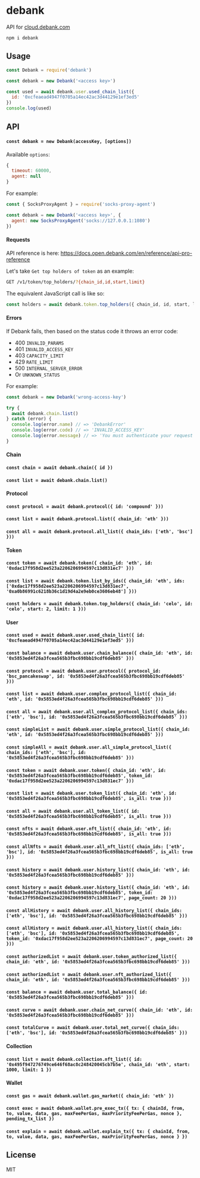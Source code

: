 # debank

API for [cloud.debank.com](https://cloud.debank.com)

```
npm i debank
```

## Usage
```javascript
const Debank = require('debank')

const debank = new Debank('<access key>')

const used = await debank.user.used_chain_list({
  id: '0xcfeaead4947f0705a14ec42ac3d44129e1ef3ed5'
})
console.log(used)
```

## API

#### `const debank = new Debank(accessKey, [options])`

Available `options`:
```js
{
  timeout: 60000,
  agent: null
}
```

For example:
```javascript
const { SocksProxyAgent } = require('socks-proxy-agent')

const debank = new Debank('<access key>', {
  agent: new SocksProxyAgent('socks://127.0.0.1:1080')
})
```

#### Requests
API reference is here: https://docs.open.debank.com/en/reference/api-pro-reference

Let's take `Get top holders of token` as an example:
```sh
GET /v1/token/top_holders/?{chain_id,id,start,limit}
```

The equivalent JavaScript call is like so:
```js
const holders = await debank.token.top_holders({ chain_id, id, start, limit })
```

#### Errors
If Debank fails, then based on the status code it throws an error code:
- 400 `INVALID_PARAMS`
- 401 `INVALID_ACCESS_KEY`
- 403 `CAPACITY_LIMIT`
- 429 `RATE_LIMIT`
- 500 `INTERNAL_SERVER_ERROR`
- Or `UNKNOWN_STATUS`

For example:
```js
const debank = new Debank('wrong-access-key')

try {
  await debank.chain.list()
} catch (error) {
  console.log(error.name) // => 'DebankError'
  console.log(error.code) // => 'INVALID_ACCESS_KEY'
  console.log(error.message) // => 'You must authenticate your request with an access key'
}
```

#### Chain
#### `const chain = await debank.chain({ id })`
#### `const list = await debank.chain.list()`

#### Protocol
#### `const protocol = await debank.protocol({ id: 'compound' }))`
#### `const list = await debank.protocol.list({ chain_id: 'eth' }))`
#### `const all = await debank.protocol.all_list({ chain_ids: ['eth', 'bsc'] }))`

#### Token
#### `const token = await debank.token({ chain_id: 'eth', id: '0xdac17f958d2ee523a2206206994597c13d831ec7' }))`
#### `const list = await debank.token.list_by_ids({ chain_id: 'eth', ids: ['0xdac17f958d2ee523a2206206994597c13d831ec7', '0xa0b86991c6218b36c1d19d4a2e9eb0ce3606eb48'] }))`
#### `const holders = await debank.token.top_holders({ chain_id: 'celo', id: 'celo', start: 2, limit: 1 }))`

#### User
#### `const used = await debank.user.used_chain_list({ id: '0xcfeaead4947f0705a14ec42ac3d44129e1ef3ed5' }))`
#### `const balance = await debank.user.chain_balance({ chain_id: 'eth', id: '0x5853ed4f26a3fcea565b3fbc698bb19cdf6deb85' }))`
#### `const protocol = await debank.user.protocol({ protocol_id: 'bsc_pancakeswap', id: '0x5853ed4f26a3fcea565b3fbc698bb19cdf6deb85' }))`
#### `const list = await debank.user.complex_protocol_list({ chain_id: 'eth', id: '0x5853ed4f26a3fcea565b3fbc698bb19cdf6deb85' }))`
#### `const all = await debank.user.all_complex_protocol_list({ chain_ids: ['eth', 'bsc'], id: '0x5853ed4f26a3fcea565b3fbc698bb19cdf6deb85' }))`
#### `const simpleList = await debank.user.simple_protocol_list({ chain_id: 'eth', id: '0x5853ed4f26a3fcea565b3fbc698bb19cdf6deb85' }))`
#### `const simpleAll = await debank.user.all_simple_protocol_list({ chain_ids: ['eth', 'bsc'], id: '0x5853ed4f26a3fcea565b3fbc698bb19cdf6deb85' }))`
#### `const token = await debank.user.token({ chain_id: 'eth', id: '0x5853ed4f26a3fcea565b3fbc698bb19cdf6deb85', token_id: '0xdac17f958d2ee523a2206206994597c13d831ec7' }))`
#### `const list = await debank.user.token_list({ chain_id: 'eth', id: '0x5853ed4f26a3fcea565b3fbc698bb19cdf6deb85', is_all: true }))`
#### `const all = await debank.user.all_token_list({ id: '0x5853ed4f26a3fcea565b3fbc698bb19cdf6deb85', is_all: true }))`
#### `const nfts = await debank.user.nft_list({ chain_id: 'eth', id: '0x5853ed4f26a3fcea565b3fbc698bb19cdf6deb85', is_all: true }))`
#### `const allNfts = await debank.user.all_nft_list({ chain_ids: ['eth', 'bsc'], id: '0x5853ed4f26a3fcea565b3fbc698bb19cdf6deb85', is_all: true }))`
#### `const history = await debank.user.history_list({ chain_id: 'eth', id: '0x5853ed4f26a3fcea565b3fbc698bb19cdf6deb85' }))`
#### `const history = await debank.user.history_list({ chain_id: 'eth', id: '0x5853ed4f26a3fcea565b3fbc698bb19cdf6deb85', token_id: '0xdac17f958d2ee523a2206206994597c13d831ec7', page_count: 20 }))`
#### `const allHistory = await debank.user.all_history_list({ chain_ids: ['eth', 'bsc'], id: '0x5853ed4f26a3fcea565b3fbc698bb19cdf6deb85' }))`
#### `const allHistory = await debank.user.all_history_list({ chain_ids: ['eth', 'bsc'], id: '0x5853ed4f26a3fcea565b3fbc698bb19cdf6deb85', token_id: '0xdac17f958d2ee523a2206206994597c13d831ec7', page_count: 20 }))`
#### `const authorizedList = await debank.user.token_authorized_list({ chain_id: 'eth', id: '0x5853ed4f26a3fcea565b3fbc698bb19cdf6deb85' }))`
#### `const authorizedList = await debank.user.nft_authorized_list({ chain_id: 'eth', id: '0x5853ed4f26a3fcea565b3fbc698bb19cdf6deb85' }))`
#### `const balance = await debank.user.total_balance({ id: '0x5853ed4f26a3fcea565b3fbc698bb19cdf6deb85' }))`
#### `const curve = await debank.user.chain_net_curve({ chain_id: 'eth', id: '0x5853ed4f26a3fcea565b3fbc698bb19cdf6deb85' }))`
#### `const totalCurve = await debank.user.total_net_curve({ chain_ids: ['eth', 'bsc'], id: '0x5853ed4f26a3fcea565b3fbc698bb19cdf6deb85' }))`

#### Collection
#### `const list = await debank.collection.nft_list({ id: '0x495f947276749ce646f68ac8c248420045cb7b5e', chain_id: 'eth', start: 1000, limit: 1 })`

#### Wallet
#### `const gas = await debank.wallet.gas_market({ chain_id: 'eth' })`
#### `const exec = await debank.wallet.pre_exec_tx({ tx: { chainId, from, to, value, data, gas, maxFeePerGas, maxPriorityFeePerGas, nonce }, pending_tx_list })`
#### `const explain = await debank.wallet.explain_tx({ tx: { chainId, from, to, value, data, gas, maxFeePerGas, maxPriorityFeePerGas, nonce } })`

## License
MIT
